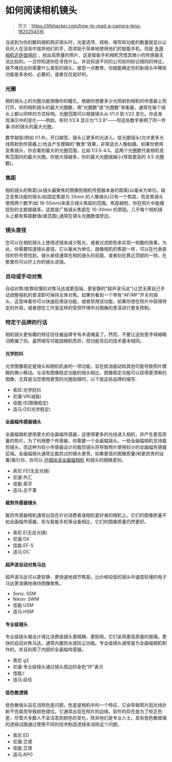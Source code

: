 # 如何阅读相机镜头

> 原文：<https://lifehacker.com/how-to-read-a-camera-lens-1820254516>

当说到为你的数码相机购买镜头时，光是选项、规格、缩写和功能的数量就足以让任何人在沮丧中放弃他们的手，而求助于简单地使用他们的智能手机。但是 [专用相机还是值得的](http://fieldguide.gizmodo.com/4-situations-where-a-dedicated-camera-still-smokes-a-sm-1819673527) ，拍出高质量的照片，这是智能手机相机凭借其微小的传感器无法比拟的。一旦你知道你在寻找什么，并且知道不同的公司如何标记相同的特征，就不难找出你需要什么类型的镜头。接受一点教育，你就能确定你的新镜头中哪些功能是多余的、必要的，或者仅仅是好的。



### **光圈**

相机镜头上的光圈功能很像你的瞳孔，根据你想要多少光照射到相机的传感器上而打开。你的相机镜头的最大光圈数，用“光圈数”或“光圈数”来衡量，通常在每个镜头上都以同样的方式标明。光圈范围可以根据镜头从 f/1.0 到 f/22 变化。你会发现演示中的变化——例如，有时 f/2.8 显示为“1:2.8”——但这些数字表明了同一件事:你的镜头的最大光圈。

数字越低(例如 f/1.8)，开口越宽，镜头让更多的光进入。低光圈镜头(允许更多光线照射到传感器上)也会产生模糊的“散景”效果，非常适合人像拍摄。如果你使用变焦镜头，你会看到最大的光圈范围，比如 f/3.5-4.5。这两个光圈数代表相机变焦范围内的最大光圈。你放大得越多，你的最大光圈就越小(导致更高的 4.5 光圈数)。

### **焦距**

相机镜头的焦距(从镜头最聚焦的图像到相机传感器本身的距离)以毫米为单位。缺乏变焦功能的镜头(如固定焦距为 35mm 的人像镜头)只有一个焦距，而变焦镜头使用两个数字(如 18-55mm)来表示镜头焦距的范围。焦距越短，你在照片中能捕捉到的主题就越多。这就是广角镜头焦距在 10-30mm 的原因。几乎每个相机镜头上都有焦距数值(或范围),通常在镜头光圈数值旁边。

### **镜头直径**

您可以在相机镜头上使用滤镜来减少眩光，或者过滤颜色来实现一些酷的效果。为此，你需要知道镜头直径。它以毫米为单位，就像相机的焦距一样，可以在代表直径的符号旁找到。镜头直径通常在相机镜头的前面，或者刻在靠近顶部的一侧，在那里你可以拧上你的镜头滤镜。

### **自动或手动对焦**

自动对焦(依靠较慢的对焦马达或更高端、更安静的“超声波马达”)让您无需自己手动调整相机的景深即可保持主体对焦。如果你看到一个带有“AF/MF”开关的镜头，这意味着你可以快速启用该功能，或者禁用该功能，如果你想在照片中获得特定的外观，或者想在工作室这样的受控环境中对图像的景深进行更多控制。

### **特定于品牌的行话**

相机镜头更有趣的特征往往被品牌专有术语掩盖了。然而，不要让这些首字母缩略词欺骗了你。虽然缩写可能因相机而异，但功能背后的技术基本相同。

#### **光学防抖**

光学图像稳定是镜头和相机机身的一项功能，旨在抵消振动和其他可能导致照片模糊的微小移动。与没有图像稳定功能的镜头相比，图像稳定功能可以获得更清晰的图像，尤其是当您使用更宽的光圈拍摄时。以下是这些品牌的缩写:

*   索尼:光学防抖
*   尼康:VR(减振)
*   佳能:IS(图像稳定)
*   适马:OS(光学稳定)

#### **全画幅传感器镜头**

全画幅相机使用更大的全画幅传感器，这使得更多的光线进入相机，并产生更高质量的照片。为了利用整个传感器，你需要一个全画幅镜头。一些全画幅相机支持裁剪镜头，但这种为较小传感器设计的裁剪镜头将导致照片使用较少的全画幅传感器区域。全画幅镜头通常比裁剪过的镜头更贵。如果更高的图像质量(和更昂贵的设备)吸引你，你可以 [仔细阅读全画幅相机](https://www.borrowlenses.com/blog/new-dslr-owners-what-you-must-know-about-full-frame-vs-crop-frame-sensors-before-choosing-a-lens/) 和镜头的细微差别。

*   索尼:FE(无反光镜)
*   尼康:外汇
*   佳能:英孚
*   适马:总干事

#### **裁剪传感器镜头**

裁剪传感器相机通常出现在针对消费者或相机爱好者的相机上。它们的图像质量不如全画幅传感器，但与智能手机等设备相比，它们的图像质量仍然更好。

*   索尼:E(无反光镜)
*   尼康:DX
*   佳能:EF-S
*   适马:DC

#### **超声波自动对焦马达**

超声波马达可以更安静、更快速地调节焦距，比价格较低的镜头中速度较慢的电子马达更准确地保持图像聚焦。

*   Sony: SSM
*   Nikon: SWM
*   佳能:USM
*   适马:HSM

#### **专业级镜头**

专业级镜头被设计得比消费级镜头更精确、更耐用。它们采用更高质量的玻璃，更快的自动对焦马达，通常内置防水或防尘功能。专业级镜头通常是为全画幅相机制作的，并且利用了内部的全画幅传感器。

*   索尼 g3
*   尼康:专业级镜头通过镜头周边的金色“环”表示
*   佳能:l
*   适马:前任

#### **低色散透镜**

低色散镜头旨在消除色差问题，色差是相机中的一个特征，它会导致照片因光线折射不完美而导致颜色错位。它通常出现在照片的边缘。软件的存在是为了校正色差，尽管大多数人不会注意到颜色的变化，除非他们是专业人士。具有低色散玻璃的透镜试图通过使用不同的技术制造透镜来消除这个问题。

*   索尼:ED
*   尼康:艾德
*   佳能:艾德
*   适马:APO